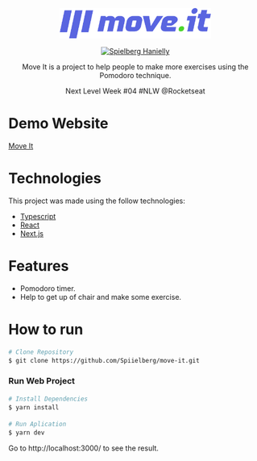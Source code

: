 <p align="center">
   <img src="./public/logo-full.svg" alt="Move It" width="300" />
</p>

<p align="center">
   <a href="https://www.linkedin.com/in/spiielberg">
      <img alt="Spielberg Hanielly" src="https://img.shields.io/badge/-Spielberg-5965e0?style=flat&logo=Linkedin&logoColor=white" />
   </a>
</p>

<p align="center">
  Move It is a project to help people to make more exercises using the Pomodoro technique.
</p>

<p align="center">
  Next Level Week #04 #NLW @Rocketseat
</p>

# Demo Website
[Move It](https://move-it-spielberg.vercel.app)

# Technologies
This project was made using the follow technologies:

* [Typescript](https://www.typescriptlang.org)
* [React](https://reactjs.org)
* [Next.js](https://nextjs.org)

# Features

* Pomodoro timer.
* Help to get up of chair and make some exercise.

#  How to run
```bash
# Clone Repository
$ git clone https://github.com/Spiielberg/move-it.git
```

### Run Web Project

```bash
# Install Dependencies
$ yarn install

# Run Aplication
$ yarn dev
```
Go to http://localhost:3000/ to see the result.

